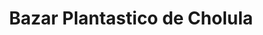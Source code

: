 ---
title: "Bazar Plantastico de Cholula"
url: /san-andres-cholula/bazar-plantastico-de-cholula/
shop: Garten-Center
---